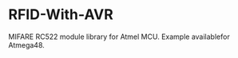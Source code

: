 RFID-With-AVR
=============

MIFARE RC522 module library for Atmel MCU. Example availablefor Atmega48.
